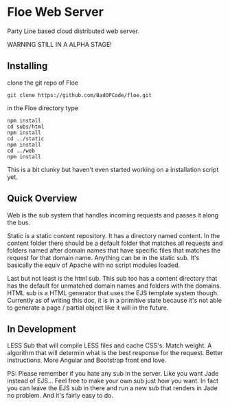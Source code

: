 # Floe Web Server
Party Line based cloud distributed web server.

WARNING STILL IN A ALPHA STAGE!

Installing
----------

clone the git repo of Floe

```
git clone https://github.com/BadOPCode/floe.git
```

in the Floe directory type

```
npm install
cd subs/html
npm install
cd ../static
npm install
cd ../web
npm install
```

This is a bit clunky but haven't even started working on a installation script yet.


Quick Overview
--------------

Web is the sub system that handles incoming requests and passes it along the bus.

Static is a static content repository.  It has a directory named content.  In the content folder there should be a default folder that matches all requests and folders named after domain names that have specific files that matches the request for that domain name.  Anything can be in the static sub.  It's basically the equiv of Apache with no script modules loaded.

Last but not least is the html sub.  This sub too has a content directory that has the default for unmatched domain names and folders with the domains.  HTML sub is a HTML generator that uses the EJS template system though.  Currently as of writing this doc, it is in a primitive state because it's not able to generate a page / partial object like it will in the future.

In Development
--------------
LESS Sub that will compile LESS files and cache CSS's.
Match weight.  A algorithm that will determin what is the best response for the request.
Better instructions.
More Angular and Bootstrap front end love.  

PS: Please remember if you hate any sub in the server.  Like you want Jade instead of EJS...  Feel free to make your own sub just how you want.  In fact you can leave the EJS sub in there and run a new sub that renders in Jade no problem.  And it's fairly easy to do.
